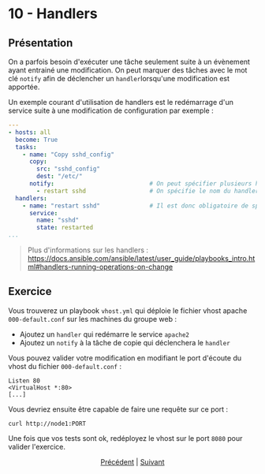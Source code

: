 # 10 - Handlers

## Présentation

On a parfois besoin d'exécuter une tâche seulement suite à un évènement ayant entrainé une modification. On peut marquer des tâches avec le mot clé `notify` afin de déclencher un `handler`lorsqu'une modification est apportée.

Un exemple courant d'utilisation de handlers est le redémarrage d'un service suite à une modification de configuration par exemple :

```yaml
---
- hosts: all
  become: True
  tasks:
    - name: "Copy sshd_config"
      copy:
        src: "sshd_config"
        dest: "/etc/"
      notify:                           # On peut spécifier plusieurs handlers sur une même tâche
        - restart sshd                  # On spécifie le nom du handler exact
  handlers:
    - name: "restart sshd"              # Il est donc obligatoire de spécifier un nom à un handler
      service:
        name: "sshd"
        state: restarted
...
```
> Plus d'informations sur les handlers : https://docs.ansible.com/ansible/latest/user_guide/playbooks_intro.html#handlers-running-operations-on-change

## Exercice

Vous trouverez un playbook `vhost.yml` qui déploie le fichier vhost apache `000-default.conf` sur les machines du groupe web :
  * Ajoutez un `handler` qui redémarre le service `apache2`
  * Ajoutez un `notify` à la tâche de copie qui déclenchera le `handler`

Vous pouvez valider votre modification en modifiant le port d'écoute du vhost du fichier `000-default.conf` :
```
Listen 80
<VirtualHost *:80>
[...]
```

Vous devriez ensuite être capable de faire une requête sur ce port :
```
curl http://node1:PORT
```

Une fois que vos tests sont ok, redéployez le vhost sur le port `8080` pour valider l'exercice.

<div align=center >
  <a href="./09-Loops.md">Précédent</a> |
  <a href="./11-Templates.md">Suivant</a>
</div>
